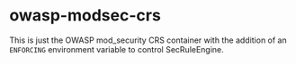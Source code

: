 # owasp-modsec-crs

This is just the OWASP mod_security CRS container with the addition of an `ENFORCING` environment variable to control SecRuleEngine.